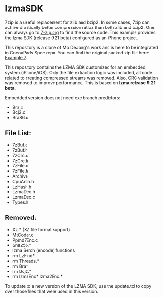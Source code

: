 # lzmaSDK

7zip is a useful replacement for zlib and bzip2. In some cases, 7zip can achive drastically better compression ratios than both zlib and bzip2. One can always go to [7-zip.org](http://www.7-zip.org/) to find the source code. This example provides the lzma SDK (release 9.21 beta) configured as an iPhone project.

This repository is a clone of Mo DeJong's work and is here to be integrated in CocoaPods Spec repo. You can find the original packed zip file here: [Example 7](http://www.modejong.com/iOS/).

This repository contains the LZMA SDK customized for an embedded system (iPhone/iOS). Only the file extraction logic was included, all code related to creating compressed streams was removed. Also, CRC validation was removed to improve performance. This is based on **lzma release 9.21 beta**.

Embedded version does not need exe branch predictors:

* Bra.c
* Bcj2.c
* Bra86.c

## File List:

* 7zBuf.c
* 7zBuf.h
* 7zCrc.c
* 7zCrc.h
* 7zFile.c
* 7zFile.h
* Archive
* CpuArch.h
* LzHash.h
* LzmaDec.h
* LzmaDec.c
* Types.h

## Removed:

* Xz.* (XZ file format support)
* MtCoder.c
* Ppmd7Enc.c
* Sha256.*
* lzma Serch (encode) functions
* rm LzFind*
* rm Threads.*
* rm Bra*
* rm Bcj2.*
* rm lzmaEnc* lzma2Enc.*

To update to a new version of the LZMA SDK, use the update.tcl to copy over those
files that were used in this version.